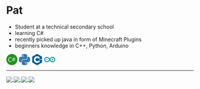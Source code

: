 # Pat

- Student at a technical secondary school
- learning C#
- recently picked up java in form of Minecraft Plugins
- beginners knowledge in C++, Python, Arduino 

<p align="left">
<a href="https://github.com/PatBoyHD" target="blank"><img align="center" src="https://github.com/PatBoyHD/PatBoyHD/blob/main/icons/csharp.svg" title = "C#" alt="" height="30" /></a>
<a href="https://github.com/PatBoyHD" target="blank"><img align="center" src="https://github.com/PatBoyHD/PatBoyHD/blob/main/icons/python.svg" alt="" height="30" /></a>
<a href="https://github.com/PatBoyHD" target="blank"><img align="center" src="https://github.com/PatBoyHD/PatBoyHD/blob/main/icons/cplusplus.svg" alt="" height="30" /></a>
<a href="https://github.com/PatBoyHD" target="blank"><img align="center" src="https://github.com/PatBoyHD/PatBoyHD/blob/main/icons/arduino.svg" alt="" height="30" /></a>
</p>

---

<a href="https://github.com/anuraghazra/github-readme-stats#gh-dark-mode-only">
  <img align="center" src="https://github-readme-stats.vercel.app/api?username=PatBoyHD&show_icons=true&theme=tokyonight" />
</a>
<a href="https://github.com/anuraghazra/github-readme-stats#gh-light-mode-only">
  <img align="center" src="https://github-readme-stats.vercel.app/api?username=PatBoyHD&show_icons=true&theme=default" />
</a>
<a href="https://github.com/anuraghazra/github-readme-stats#gh-dark-mode-only">
  <img align="center" src="https://github-readme-stats.vercel.app/api/top-langs/?username=PatBoyHD&layout=compact&theme=tokyonight" />
</a>
<a href="https://github.com/anuraghazra/github-readme-stats#gh-light-mode-only">
  <img align="center" src="https://github-readme-stats.vercel.app/api/top-langs/?username=PatBoyHD&layout=compact&theme=default" />
</a>
